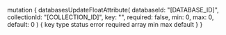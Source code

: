 mutation {
    databasesUpdateFloatAttribute(
        databaseId: "[DATABASE_ID]",
        collectionId: "[COLLECTION_ID]",
        key: "",
        required: false,
        min: 0,
        max: 0,
        default: 0
    ) {
        key
        type
        status
        error
        required
        array
        min
        max
        default
    }
}
